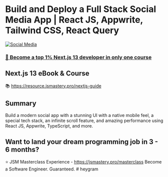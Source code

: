 # Build and Deploy a Full Stack Social Media App | React JS, Appwrite, Tailwind CSS, React Query
[![Social Media](https://i.ibb.co/k4BQtdP/Thumbnail.png)](https://youtu.be/_W3R2VwRyF4)

### [🌟 Become a top 1% Next.js 13 developer in only one course](https://jsmastery.pro/next13)

## Next.js 13 eBook & Course
📚 https://resource.jsmastery.pro/nextjs-guide

## Summary
Build a modern social app with a stunning UI with a native mobile feel, a special tech stack, an infinite scroll feature, and amazing performance using React JS, Appwrite, TypeScript, and more.

## Want to land your dream programming job in 3 - 6 months?
⭐ JSM Masterclass Experience - https://jsmastery.pro/masterclass
Become a Software Engineer. Guaranteed.
#   h e y g r a m  
 